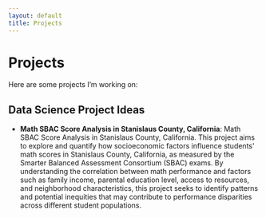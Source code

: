 ```yaml
---
layout: default
title: Projects
---
```


# Projects

Here are some projects I’m working on:

## Data Science Project Ideas
- **Math SBAC Score Analysis in Stanislaus County, California**: Math SBAC Score Analysis in Stanislaus County, California.
This project aims to explore and quantify how socioeconomic factors influence students' math scores in Stanislaus County, California, as measured by the Smarter Balanced Assessment Consortium (SBAC) exams. By understanding the correlation between math performance and factors such as family income, parental education level, access to resources, and neighborhood characteristics, this project seeks to identify patterns and potential inequities that may contribute to performance disparities across different student populations.
